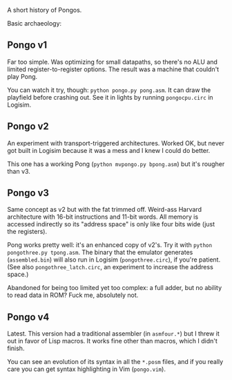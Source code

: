 A short history of Pongos.

Basic archaeology:

## Pongo v1

Far too simple. Was optimizing for small datapaths, so there's no ALU and limited register-to-register options. The result was a machine that couldn't play Pong.

You can watch it try, though: `python pongo.py pong.asm`. It can draw the playfield before crashing out. See it in lights by running `pongocpu.circ` in Logisim.

## Pongo v2

An experiment with transport-triggered architectures. Worked OK, but never got built in Logisim because it was a mess and I knew I could do better.

This one has a working Pong (`python mvpongo.py bpong.asm`) but it's rougher than v3. 

## Pongo v3

Same concept as v2 but with the fat trimmed off. Weird-ass Harvard architecture with 16-bit instructions and 11-bit words. All memory is accessed indirectly so its "address space" is only like four bits wide (just the registers).

Pong works pretty well: it's an enhanced copy of v2's. Try it with `python pongothree.py tpong.asm`. The binary that the emulator generates (`assembled.bin`) will also run in Logisim (`pongothree.circ`), if you're patient. (See also `pongothree_latch.circ`, an experiment to increase the address space.)

Abandoned for being too limited yet too complex: a full adder, but no ability to read data in ROM? Fuck me, absolutely not.

## Pongo v4

Latest. This version had a traditional assembler (in `asmfour.*`) but I threw it out in favor of Lisp macros. It works fine other than macros, which I didn't finish. 

You can see an evolution of its syntax in all the `*.posm` files, and if you really care you can get syntax highlighting in Vim (`pongo.vim`).
